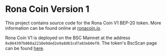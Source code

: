 # Rona Coin Version 1
This project contains source code for the Rona Coin V1 BEP-20 token. More information can be found online at [ronacoin.io](https://ronacoin.io).

Rona Coin V1 is deployed on the BSC Mainnet at the address `0x864397b060a2210e9ded2e9a8d63cd7a83eb0ef0`. The token's BscScan page can be found [here](https://bscscan.com/token/0x864397b060a2210e9ded2e9a8d63cd7a83eb0ef0#balances).